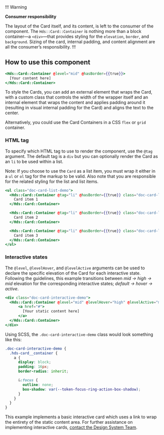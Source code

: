 !!! Warning

**Consumer responsibility**

The layout of the Card itself, and its content, is left to the consumer of the component. The `Hds::Card::Container` is nothing more than a block container—a `<div>`—that provides styling for the `elevation`, `border`, and `background`. Sizing of the card, internal padding, and content alignment are all the consumer’s responsibility.
!!!

## How to use this component

```handlebars
<Hds::Card::Container @level="mid" @hasBorder={{true}}>
  [Your content here]
</Hds::Card::Container>
```

To style the Cards, you can add an external element that wraps the Card, with a custom class that controls the width of the wrapper itself and an internal element that wraps the content and applies padding around it (resulting in visual internal padding for the Card) and aligns the text to the center.

Alternatively, you could use the Card Containers in a CSS `flex` or `grid` container.

### HTML tag

To specify which HTML tag to use to render the component, use the `@tag` argument. The default tag is a `div` but you can optionally render the Card as an `li` to be used within a list.

Note: If you choose to use the `Card` as a list item, you must wrap it either in a `ul` or `ol` tag for the markup to be valid. Also note that you are responsible for the related styling for the list and list items.

```handlebars
<ul class="doc-card-list-demo">
  <Hds::Card::Container @tag="li" @hasBorder={{true}} class="doc-card-list-demo__item">
    Card item 1
  </Hds::Card::Container>

  <Hds::Card::Container @tag="li" @hasBorder={{true}} class="doc-card-list-demo__item">
    Card item 2
  </Hds::Card::Container>

  <Hds::Card::Container @tag="li" @hasBorder={{true}} class="doc-card-list-demo__item">
    Card item 3
  </Hds::Card::Container>
</ul>
```

### Interactive states

The `@level`, `@levelHover`, and `@levelActive` arguments can be used to declare the specific elevation of the Card for each interactive state. Following the guidelines, this example transitions between _mid → high → mid_ elevation for the corresponding interactive states; _default → hover → active_.

```handlebars
<div class="doc-card-interactive-demo">
  <Hds::Card::Container @level="mid" @levelHover="high" @levelActive="mid" @hasBorder={{true}}>
      <a href="#">
        [Your static content here]
      </a>
  </Hds::Card::Container>
</div>
```

Using SCSS, the `.doc-card-interactive-demo` class would look something like this:

```scss
.doc-card-interactive-demo {
  .hds-card__container {
    a {
      display: block;
      padding: 16px;
      border-radius: inherit;

      &:focus {
        outline: none;
        box-shadow: var(--token-focus-ring-action-box-shadow);
      }
    }
  }
}
```

This example implements a basic interactive card which uses a link to wrap the entirety of the static content area. For further assistance on implementing interactive cards, [contact the Design System Team](https://helios.hashicorp.design/about/support).
